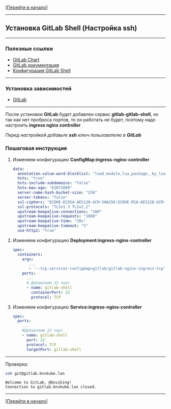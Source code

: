 [[Перейти в начало](../../README.md)]

---

## Установка GitLab Shell (Настройка ssh)

---

### Полезные ссылки

* [GitLab Chart](https://gitlab.com/gitlab-org/charts/gitlab)
* [GitLab документация](https://docs.gitlab.com/charts/)
* [Конфигурация GitLab Shell](https://docs.gitlab.com/charts/charts/gitlab/gitlab-shell/)

---

### Установка зависимостей

* [GitLab](../install-gitlab/README.md)

---

После установки **GitLab** будет добавлен сервис **gitlab-gitlab-shell**, но так как нет проброса портов, 
то он работать не будет, поэтому надо настроить **ingress nginx controller**

_Перед настройкой добавьте **ssh** ключ пользователю в **GitLab**_

### Пошаговая инструкция

1. Изменяем конфигурацию **ConfigMap:ingress-nginx-controller**
   ```yaml
   data:
     annotation-value-word-blocklist: "load_module,lua_package,_by_lua,location,root,proxy_pass,serviceaccount,{,},',\""
     hsts: "true"
     hsts-include-subdomains: "false"
     hsts-max-age: "63072000"
     server-name-hash-bucket-size: "256"
     server-tokens: "false"
     ssl-ciphers: "ECDHE-ECDSA-AES128-GCM-SHA256:ECDHE-RSA-AES128-GCM-SHA256:ECDHE-ECDSA-AES256-GCM-SHA384:ECDHE-RSA-AES256-GCM-SHA384:ECDHE-ECDSA-CHACHA20-POLY1305:ECDHE-RSA-CHACHA20-POLY1305:DHE-RSA-AES128-GCM-SHA256:DHE-RSA-AES256-GCM-SHA384:!aNULL:!eNULL:!EXPORT:!DES:!MD5:!PSK:!RC4"
     ssl-protocols: "TLSv1.3 TLSv1.2"
     upstream-keepalive-connections: "100"
     upstream-keepalive-requests: "1000"
     upstream-keepalive-time: "30s"
     upstream-keepalive-timeout: "5"
     use-http2: "true"
   ```
2. Изменяем конфигурацию **Deployment:ingress-nginx-controller**
   ```yaml
   spec:
     containers:
       args:
          ...
          - '--tcp-services-configmap=gitlab/gitlab-nginx-ingress-tcp'
       ports:
         ...
         # Добавляем 22 порт
         - name: gitlab-shell
           containerPort: 22
           protocol: TCP
   ```

3. Изменяем конфигурацию **Service:ingress-nginx-controller**
   ```yaml
   spec:
     ports:
       ...
       #Добавляем 22 порт
       - name: gitlab-shell
         port: 22
         protocol: TCP
         targetPort: gitlab-shell
   ```
---

Проверка:
```bash
ssh git@gitlab.bnvkube.lan
```
```
Welcome to GitLab, @bnviking!
Connection to gitlab.bnvkube.lan closed.
```

---

[[Перейти в начало](../../README.md)]